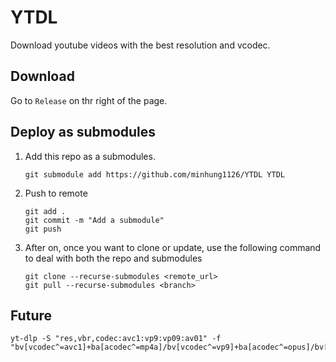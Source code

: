 # YTDL
Download youtube videos with the best resolution and vcodec.

## Download
Go to `Release` on thr right of the page.

## Deploy as submodules
1. Add this repo as a submodules.
    ```git
    git submodule add https://github.com/minhung1126/YTDL YTDL
    ```
2. Push to remote
    ```git
    git add .
    git commit -m "Add a submodule"
    git push
    ```
3. After on, once you want to clone or update, use the following command to deal with both the repo and submodules
    ```git
    git clone --recurse-submodules <remote_url>
    git pull --recurse-submodules <branch>
    ```

## Future
```
yt-dlp -S "res,vbr,codec:avc1:vp9:vp09:av01" -f "bv[vcodec^=avc1]+ba[acodec^=mp4a]/bv[vcodec^=vp9]+ba[acodec^=opus]/bv[vcodec^=vp09]+ba[acodec^=opus]/bv[vcodec^=av01]+ba[acodec^=opus]"
```
